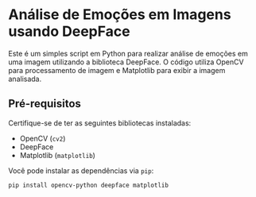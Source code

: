 # Análise de Emoções em Imagens usando DeepFace

Este é um simples script em Python para realizar análise de emoções em uma imagem utilizando a biblioteca DeepFace. O código utiliza OpenCV para processamento de imagem e Matplotlib para exibir a imagem analisada.

## Pré-requisitos

Certifique-se de ter as seguintes bibliotecas instaladas:

- OpenCV (`cv2`)
- DeepFace
- Matplotlib (`matplotlib`)

Você pode instalar as dependências via `pip`:

```bash
pip install opencv-python deepface matplotlib
